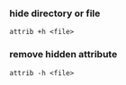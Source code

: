 ### hide directory or file
```
attrib +h <file>
```

### remove hidden attribute 
```
attrib -h <file>
```

